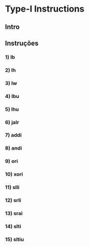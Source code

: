 # Type-I Instructions

## Intro

## Instruções 
### 1) lb

### 2) lh

### 3) lw

### 4) lbu

### 5) lhu

### 6) jalr

### 7) addi

### 8) andi

### 9) ori

### 10) xori

### 11) slli

### 12) srli

### 13) srai

### 14) slti

### 15) sltiu

